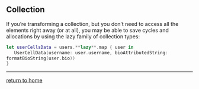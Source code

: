 ## Collection

If you’re transforming a collection, but you don’t need to access all the elements right away (or at all), you may be able to save cycles and allocations by using the lazy family of collection types: 

```swift
let userCellsData = users.**lazy**.map { user in
   UserCellData(username: user.username, bioAttributedString:
formatBioString(user.bio))
}
```

----------------------------------
[return to home](../README.md)
